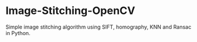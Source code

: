# Image-Stitching-OpenCV
Simple image stitching algorithm using SIFT, homography, KNN and Ransac in Python.

